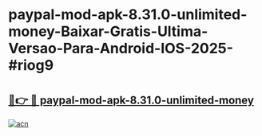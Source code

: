 # paypal-mod-apk-8.31.0-unlimited-money-Baixar-Gratis-Ultima-Versao-Para-Android-IOS-2025-#riog9

# <h2><a href="https://ainizakaria.my?title=paypal-mod-apk-8.31.0-unlimited-money&ref=25M">🔗👉 🔴 paypal-mod-apk-8.31.0-unlimited-money</a></h2>

[![acn](https://github.com/user-attachments/assets/0f9c940e-d8b0-45ae-aac7-cd30a18b3e1c)](https://ainizakaria.my?title=paypal-mod-apk-8.31.0-unlimited-money&ref=25M)

